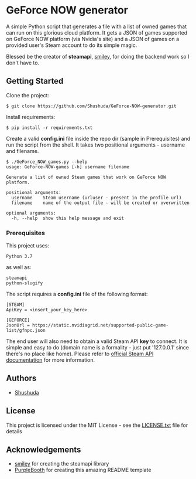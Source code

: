 # GeForce NOW generator

A simple Python script that generates a file with a list of owned games that can run on this glorious cloud platform.
It gets a JSON of games supported on GeForce NOW platform (via Nvidia's site) and a JSON of games on a provided user's Steam account to do its simple magic.

Blessed be the creator of **steamapi**, [smiley](https://github.com/smiley), for doing the backend work so I don't have to.

## Getting Started

Clone the project:

```
$ git clone https://github.com/Shushuda/GeForce-NOW-generator.git
```

Install requirements:

```
$ pip install -r requirements.txt
```

Create a valid **config.ini** file inside the repo dir (sample in Prerequisites) and run the script from the shell.
It takes two positional arguments - username and filename.

```
$ ./GeForce_NOW_games.py --help
usage: GeForce-NOW-games [-h] username filename

Generate a list of owned Steam games that work on GeForce NOW platform.

positional arguments:
  username    Steam username (urluser - present in the profile url)
  filename    name of the output file - will be created or overwritten

optional arguments:
  -h, --help  show this help message and exit
```

### Prerequisites

This project uses:

```
Python 3.7
```

as well as:

```
steamapi
python-slugify
```

The script requires a **config.ini** file of the following format:

```
[STEAM]
ApiKey = <insert_your_key_here>

[GEFORCE]
JsonUrl = https://static.nvidiagrid.net/supported-public-game-list/gfnpc.json
```

The end user will also need to obtain a valid Steam API **key** to connect. It is simple and easy to do (domain name is a formality - just put '127.0.0.1' since there's no place like home).
Please refer to [official Steam API documentation](https://steamcommunity.com/dev) for more information.

## Authors

* [Shushuda](https://github.com/Shushuda)

## License

This project is licensed under the MIT License - see the [LICENSE.txt](LICENSE.txt) file for details

## Acknowledgements

* [smiley](https://github.com/smiley) for creating the steamapi library
* [PurpleBooth](https://gist.github.com/PurpleBooth) for creating this amazing README template
